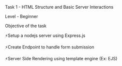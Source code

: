 Task 1 -  HTML Structure and Basic Server Interactions

Level - Beginner

Objective of the task

⚡️Setup a nodejs server using Express.js 

⚡️Create Endpoint to handle form submission 

⚡️Server Side Rendering using template engine (Ex: EJS)

 
 
